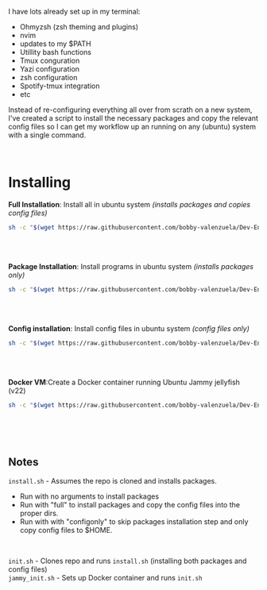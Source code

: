 I have lots already set up in my terminal:
- Ohmyzsh (zsh theming and plugins)
- nvim
- updates to my $PATH
- Utillity bash functions
- Tmux conguration
- Yazi configuration
- zsh configuration
- Spotify-tmux integration
- etc

Instead of re-configuring everything all over from scrath on a new system, I've created a script to install the necessary packages and copy the relevant config files so I can get my workflow up an running on any (ubuntu) system with a single command.

<br />

# Installing

__Full Installation__: Install all in ubuntu system _(installs packages and copies config files)_
```bash
sh -c "$(wget https://raw.githubusercontent.com/bobby-valenzuela/Dev-Environment/refs/heads/main/init.sh -O -)"
```

<br />

<br />

__Package Installation__: Install programs in ubuntu system _(installs packages only)_
```bash
sh -c "$(wget https://raw.githubusercontent.com/bobby-valenzuela/Dev-Environment/refs/heads/main/init_installonly.sh -O -)"
```

<br />

<br />

__Config installation__: Install config files in ubuntu system _(config files only)_
```bash
sh -c "$(wget https://raw.githubusercontent.com/bobby-valenzuela/Dev-Environment/refs/heads/main/init_configonly.sh -O -)"
```

<br />

<br />

__Docker VM__:Create a Docker container running Ubuntu Jammy jellyfish (v22)  
```bash
sh -c "$(wget https://raw.githubusercontent.com/bobby-valenzuela/Dev-Environment/refs/heads/main/jammy_init.sh -O -)"
```

<br />

<br />

<br />

## Notes
`install.sh` - Assumes the repo is cloned and installs packages. 
- Run with no arguments to install packages
- Run with "full" to install packages and copy the config files into the proper dirs.
- Run with with "configonly" to skip packages installation step and only copy config files to $HOME.

<br />

`init.sh` - Clones repo and runs `install.sh` (installing both packages and config files)  
`jammy_init.sh` - Sets up Docker container and runs `init.sh`  
